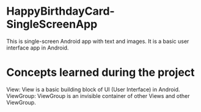 # HappyBirthdayCard-SingleScreenApp
This is single-screen Android app with text and images. It is a basic user interface app in Android.
# Concepts learned during the project
View: View is a basic building block of UI (User Interface) in Android.\
ViewGroup: ViewGroup is an invisible container of other Views and other ViewGroup.
